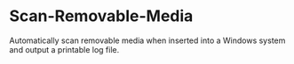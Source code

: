 # Scan-Removable-Media
Automatically scan removable media when inserted into a Windows system and output a printable log file.

